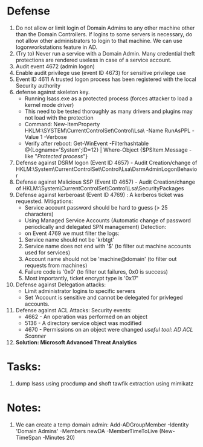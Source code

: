 # Defense
1. Do not allow or limit login of Domain Admins to any other machine other than the Domain Controllers. If logins to some servers is necessary, do not allow other administrators to login to that machine. We can use logonworkstations feature in AD.
2. (Try to) Never run a service with a Domain Admin. Many credential theft protections are rendered useless in case of a service account.
3. Audit event 4672 (admin logon)
4. Enable audit privilege use (event ID 4673) for sensitive privilege use
5. Event ID 4611 A trusted logon process has been registered with the local Security authority
6. defense against skeleton key.
	- Running lsass.exe as a protected process (forces attacker to load a kernel mode driver)
	- This need to be tested thoroughly as many drivers and plugins may not load with the protection
	- Command: New-ItemProperty HKLM:\SYSTEM\CurrentControlSet\Control\Lsa\ -Name RunAsPPL -Value 1 -Verbose
	- Verify after reboot: Get-WinEvent -Filterhashtable @{Logname='System';ID=12} | Where-Object {$PSItem.Message -like "*Protected process*"}
7. Defense against DSRM logon (Event ID 4657) - Audit Creation/change of HKLM:\System\CurrentControlSet\Control\Lsa\DsrmAdminLogonBehavior
8. Defense against Malicious SSP (Event ID 4657) - Audit Creation/change of HKLM:\System\CurrentControlSet\Control\Lsa\SecurityPackages
9. Defense against kerberoast (Event ID 4769) : A kerberos ticket was requested.
	Mitigations:
	- Service account password should be hard to guess (> 25 characters)
	- Using Managed Service Accounts (Automatic change of password periodically and delegated SPN management)
	Detection:
	- on Event 4769 we must filter the logs:
	1. Service name should not be 'krbtgt'
	2. Service name does not end with '$' (to filter out machine accounts used for services)
	3. Account name should not be 'machine@domain' (to filter out requests from machines)
	4. Failure code is '0x0' (to filter out failures, 0x0 is success)
	5. Most importantly, ticket encrypt type is '0x17'
10. Defense against Delegation attacks:
	- Limit administrator logins to specific servers
	- Set 'Account is sensitive and cannot be delegated for privleged accounts.
11. Defense against ACL Attacks:
	Security events:
	- 4662 - An operation was performed on an object
	- 5136 - A directory service object was modified
	- 4670 - Permissions on an object were changed
	*useful tool: AD ACL Scanner*
12. **Solution: Microsoft Advanced Threat Analytics**


# Tasks:
1. dump lsass using procdump and shoft tawfik extraction using mimikatz

# Notes:
1. We can create a temp domain admin: Add-ADGroupMember -Identity 'Domain Admins' -Members newDA -MemberTimeToLive (New-TimeSpan -Minutes 20)